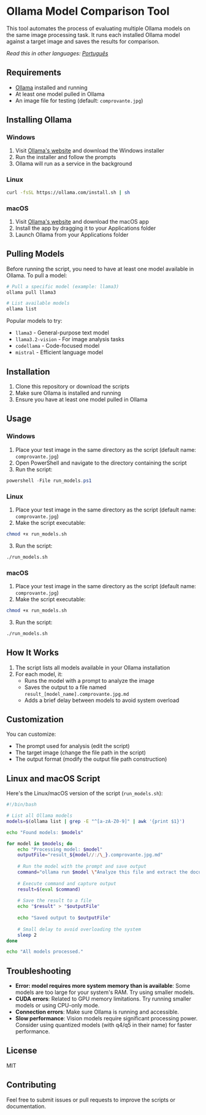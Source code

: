 # Ollama Model Comparison Tool

This tool automates the process of evaluating multiple Ollama models on the same image processing task. It runs each installed Ollama model against a target image and saves the results for comparison.

*Read this in other languages: [Português](README_PT.md)*

## Requirements

- [Ollama](https://ollama.com/) installed and running
- At least one model pulled in Ollama
- An image file for testing (default: `comprovante.jpg`)

## Installing Ollama

### Windows
1. Visit [Ollama's website](https://ollama.com/download) and download the Windows installer
2. Run the installer and follow the prompts
3. Ollama will run as a service in the background

### Linux
```bash
curl -fsSL https://ollama.com/install.sh | sh
```

### macOS
1. Visit [Ollama's website](https://ollama.com/download) and download the macOS app
2. Install the app by dragging it to your Applications folder
3. Launch Ollama from your Applications folder

## Pulling Models

Before running the script, you need to have at least one model available in Ollama. To pull a model:

```bash
# Pull a specific model (example: llama3)
ollama pull llama3

# List available models
ollama list
```

Popular models to try:
- `llama3` - General-purpose text model
- `llama3.2-vision` - For image analysis tasks
- `codellama` - Code-focused model
- `mistral` - Efficient language model

## Installation

1. Clone this repository or download the scripts
2. Make sure Ollama is installed and running
3. Ensure you have at least one model pulled in Ollama

## Usage

### Windows

1. Place your test image in the same directory as the script (default name: `comprovante.jpg`)
2. Open PowerShell and navigate to the directory containing the script
3. Run the script:

```powershell
powershell -File run_models.ps1
```

### Linux

1. Place your test image in the same directory as the script (default name: `comprovante.jpg`)
2. Make the script executable:

```bash
chmod +x run_models.sh
```

3. Run the script:

```bash
./run_models.sh
```

### macOS

1. Place your test image in the same directory as the script (default name: `comprovante.jpg`)
2. Make the script executable:

```bash
chmod +x run_models.sh
```

3. Run the script:

```bash
./run_models.sh
```

## How It Works

1. The script lists all models available in your Ollama installation
2. For each model, it:
   - Runs the model with a prompt to analyze the image
   - Saves the output to a file named `result_[model_name].comprovante.jpg.md`
   - Adds a brief delay between models to avoid system overload

## Customization

You can customize:

- The prompt used for analysis (edit the script)
- The target image (change the file path in the script)
- The output format (modify the output file path construction)

## Linux and macOS Script

Here's the Linux/macOS version of the script (`run_models.sh`):

```bash
#!/bin/bash

# List all Ollama models
models=$(ollama list | grep -E "^[a-zA-Z0-9]" | awk '{print $1}')

echo "Found models: $models"

for model in $models; do
    echo "Processing model: $model"
    outputFile="result_${model//:/\_}.comprovante.jpg.md"
    
    # Run the model with the prompt and save output
    command="ollama run $model \"Analyze this file and extract the document content to a markdown text file. Provide only the final result without explanations or unnecessary text $(realpath ./comprovante.jpg)\""
    
    # Execute command and capture output
    result=$(eval $command)
    
    # Save the result to a file
    echo "$result" > "$outputFile"
    
    echo "Saved output to $outputFile"
    
    # Small delay to avoid overloading the system
    sleep 2
done

echo "All models processed."
```

## Troubleshooting

- **Error: model requires more system memory than is available**: Some models are too large for your system's RAM. Try using smaller models.
- **CUDA errors**: Related to GPU memory limitations. Try running smaller models or using CPU-only mode.
- **Connection errors**: Make sure Ollama is running and accessible.
- **Slow performance**: Vision models require significant processing power. Consider using quantized models (with q4/q5 in their name) for faster performance.

## License

MIT

## Contributing

Feel free to submit issues or pull requests to improve the scripts or documentation. 